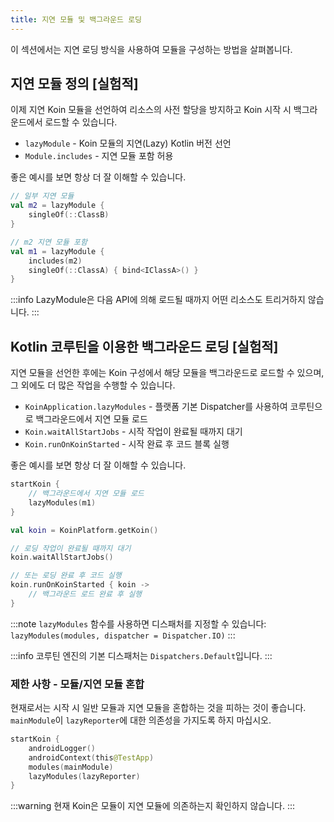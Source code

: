 ```yaml
---
title: 지연 모듈 및 백그라운드 로딩
---
```


이 섹션에서는 지연 로딩 방식을 사용하여 모듈을 구성하는 방법을 살펴봅니다.

## 지연 모듈 정의 [실험적]

이제 지연 Koin 모듈을 선언하여 리소스의 사전 할당을 방지하고 Koin 시작 시 백그라운드에서 로드할 수 있습니다.

- `lazyModule` - Koin 모듈의 지연(Lazy) Kotlin 버전 선언
- `Module.includes` - 지연 모듈 포함 허용

좋은 예시를 보면 항상 더 잘 이해할 수 있습니다.

```kotlin
// 일부 지연 모듈
val m2 = lazyModule {
    singleOf(::ClassB)
}

// m2 지연 모듈 포함
val m1 = lazyModule {
    includes(m2)
    singleOf(::ClassA) { bind<IClassA>() }
}
```

:::info
    LazyModule은 다음 API에 의해 로드될 때까지 어떤 리소스도 트리거하지 않습니다.
:::

## Kotlin 코루틴을 이용한 백그라운드 로딩 [실험적]

지연 모듈을 선언한 후에는 Koin 구성에서 해당 모듈을 백그라운드로 로드할 수 있으며, 그 외에도 더 많은 작업을 수행할 수 있습니다.

- `KoinApplication.lazyModules` - 플랫폼 기본 Dispatcher를 사용하여 코루틴으로 백그라운드에서 지연 모듈 로드
- `Koin.waitAllStartJobs` - 시작 작업이 완료될 때까지 대기
- `Koin.runOnKoinStarted` - 시작 완료 후 코드 블록 실행

좋은 예시를 보면 항상 더 잘 이해할 수 있습니다.

```kotlin
startKoin {
    // 백그라운드에서 지연 모듈 로드
    lazyModules(m1)
}

val koin = KoinPlatform.getKoin()

// 로딩 작업이 완료될 때까지 대기
koin.waitAllStartJobs()

// 또는 로딩 완료 후 코드 실행
koin.runOnKoinStarted { koin ->
    // 백그라운드 로드 완료 후 실행
}
```

:::note
    `lazyModules` 함수를 사용하면 디스패처를 지정할 수 있습니다: `lazyModules(modules, dispatcher = Dispatcher.IO)`
:::

:::info
    코루틴 엔진의 기본 디스패처는 `Dispatchers.Default`입니다.
:::

### 제한 사항 - 모듈/지연 모듈 혼합

현재로서는 시작 시 일반 모듈과 지연 모듈을 혼합하는 것을 피하는 것이 좋습니다. `mainModule`이 `lazyReporter`에 대한 의존성을 가지도록 하지 마십시오.

```kotlin
startKoin {
    androidLogger()
    androidContext(this@TestApp)
    modules(mainModule)
    lazyModules(lazyReporter)
}
```

:::warning
현재 Koin은 모듈이 지연 모듈에 의존하는지 확인하지 않습니다.
:::